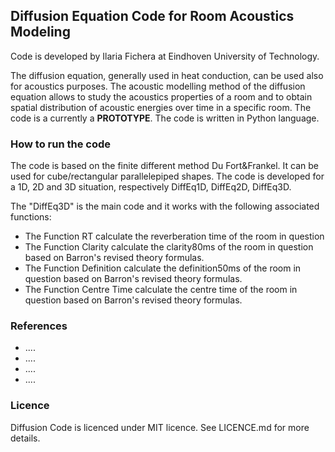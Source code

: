 ## Diffusion Equation Code for Room Acoustics Modeling
Code is developed by Ilaria Fichera at Eindhoven University of Technology.

The diffusion equation, generally used in heat conduction, can be used also for acoustics purposes.
The acoustic modelling method of the diffusion equation allows to study the acoustics properties of a room and to obtain spatial distribution of acoustic energies over time in a specific room.
The code is a currently a **PROTOTYPE**. The code is written in Python language.


### How to run the code
The code is based on the finite different method Du Fort&Frankel.
It can be used for cube/rectangular parallelepiped shapes.
The code is developed for a 1D, 2D and 3D situation, respectively DiffEq1D, DiffEq2D, DiffEq3D.

The "DiffEq3D" is the main code and it works with the following associated functions:
+ The Function RT calculate the reverberation time of the room in question
+ The Function Clarity calculate the clarity80ms of the room in question based on Barron's revised theory formulas.
+ The Function Definition calculate the definition50ms of the room in question based on Barron's revised theory formulas.
+ The Function Centre Time calculate the centre time of the room in question based on Barron's revised theory formulas.


### References
+ ....
+ ....
+ ....
+ ....


### Licence
Diffusion Code is licenced under MIT licence. See LICENCE.md for more details.
